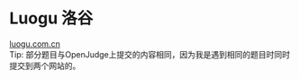 # Luogu 洛谷

[luogu.com.cn](https://www.luogu.com.cn/)  
Tip: 部分题目与OpenJudge上提交的内容相同，因为我是遇到相同的题目时同时提交到两个网站的。